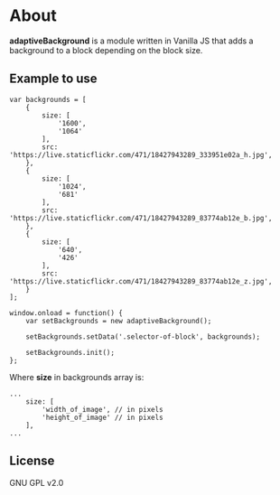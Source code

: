 # About

**adaptiveBackground** is a module written in Vanilla JS that adds a background to a block depending on the block size.

## Example to use

```
var backgrounds = [
    {
        size: [
            '1600',
            '1064'
        ],
        src: 'https://live.staticflickr.com/471/18427943289_333951e02a_h.jpg',
    },
    {
        size: [
            '1024',
            '681'
        ],
        src: 'https://live.staticflickr.com/471/18427943289_83774ab12e_b.jpg',
    },
    {
        size: [
            '640',
            '426'
        ],
        src: 'https://live.staticflickr.com/471/18427943289_83774ab12e_z.jpg',
    }
];

window.onload = function() {
    var setBackgrounds = new adaptiveBackground();

    setBackgrounds.setData('.selector-of-block', backgrounds);

    setBackgrounds.init();
};
```

Where **size** in backgrounds array is:
```
...
    size: [
        'width_of_image', // in pixels
        'height_of_image' // in pixels
    ],
...
```

## License

GNU GPL v2.0